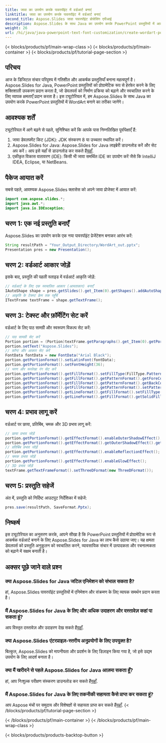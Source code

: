 ```yaml
---
title: जावा का उपयोग करके पावरपॉइंट में वर्डआर्ट बनाएं
linktitle: जावा का उपयोग करके पावरपॉइंट में वर्डआर्ट बनाएं
second_title: Aspose.Slides जावा पावरपॉइंट प्रोसेसिंग एपीआई
description: Aspose.Slides के साथ Java का उपयोग करके PowerPoint प्रस्तुतियों में आकर्षक वर्डआर्ट बनाना सीखें। डेवलपर्स के लिए चरण-दर-चरण ट्यूटोरियल।
weight: 26
url: /hi/java/java-powerpoint-text-font-customization/create-wordart-powerpoint-java/
---
```


{< blocks/products/pf/main-wrap-class >}
{< blocks/products/pf/main-container >}
{< blocks/products/pf/tutorial-page-section >}

## परिचय
आज के डिजिटल संचार परिदृश्य में गतिशील और आकर्षक प्रस्तुतियाँ बनाना महत्वपूर्ण है। Aspose.Slides for Java, PowerPoint प्रस्तुतियों को प्रोग्रामेटिक रूप से हेरफेर करने के लिए शक्तिशाली उपकरण प्रदान करता है, जो डेवलपर्स को निर्माण प्रक्रिया को बढ़ाने और स्वचालित करने के लिए व्यापक क्षमताएँ प्रदान करता है। इस ट्यूटोरियल में, हम Aspose.Slides के साथ Java का उपयोग करके PowerPoint प्रस्तुतियों में WordArt बनाने का तरीका जानेंगे।
## आवश्यक शर्तें
ट्यूटोरियल में आगे बढ़ने से पहले, सुनिश्चित करें कि आपके पास निम्नलिखित पूर्वापेक्षाएँ हैं:
1. जावा डेवलपमेंट किट (JDK): JDK संस्करण 8 या उच्चतर स्थापित करें।
2.  Aspose.Slides for Java: Aspose.Slides for Java लाइब्रेरी डाउनलोड करें और सेट अप करें। आप इसे यहाँ से डाउनलोड कर सकते हैं[यहाँ](https://releases.aspose.com/slides/java/).
3. एकीकृत विकास वातावरण (IDE): किसी भी जावा समर्थित IDE का उपयोग करें जैसे कि IntelliJ IDEA, Eclipse, या NetBeans.
## पैकेज आयात करें
सबसे पहले, आवश्यक Aspose.Slides क्लासेस को अपने जावा प्रोजेक्ट में आयात करें:
```java
import com.aspose.slides.*;
import java.awt.*;
import java.io.IOException;
```
## चरण 1: एक नई प्रस्तुति बनाएँ
Aspose.Slides का उपयोग करके एक नया पावरपॉइंट प्रेजेंटेशन बनाकर आरंभ करें:
```java
String resultPath = "Your_Output_Directory/WordArt_out.pptx";
Presentation pres = new Presentation();
```
## चरण 2: वर्डआर्ट आकार जोड़ें
इसके बाद, प्रस्तुति की पहली स्लाइड में वर्डआर्ट आकृति जोड़ें:
```java
// वर्डआर्ट के लिए एक स्वचालित आकार (आयताकार) बनाएँ
IAutoShape shape = pres.getSlides().get_Item(0).getShapes().addAutoShape(ShapeType.Rectangle, 314, 122, 400, 215.433f);
// आकृति के टेक्स्ट फ़्रेम तक पहुँचें
ITextFrame textFrame = shape.getTextFrame();
```
## चरण 3: टेक्स्ट और फ़ॉर्मेटिंग सेट करें
वर्डआर्ट के लिए पाठ सामग्री और स्वरूपण विकल्प सेट करें:
```java
// पाठ सामग्री सेट करें
Portion portion = (Portion)textFrame.getParagraphs().get_Item(0).getPortions().get_Item(0);
portion.setText("Aspose.Slides");
// फ़ॉन्ट और आकार सेट करें
FontData fontData = new FontData("Arial Black");
portion.getPortionFormat().setLatinFont(fontData);
portion.getPortionFormat().setFontHeight(36);
// भरण और रूपरेखा रंग सेट करें
portion.getPortionFormat().getFillFormat().setFillType(FillType.Pattern);
portion.getPortionFormat().getFillFormat().getPatternFormat().getForeColor().setColor(Color.getColor("16762880"));
portion.getPortionFormat().getFillFormat().getPatternFormat().getBackColor().setColor(Color.WHITE);
portion.getPortionFormat().getFillFormat().getPatternFormat().setPatternStyle(PatternStyle.SmallGrid);
portion.getPortionFormat().getLineFormat().getFillFormat().setFillType(FillType.Solid);
portion.getPortionFormat().getLineFormat().getFillFormat().getSolidFillColor().setColor(Color.BLACK);
```
## चरण 4: प्रभाव लागू करें
वर्डआर्ट पर छाया, प्रतिबिंब, चमक और 3D प्रभाव लागू करें:
```java
// छाया प्रभाव जोड़ें
portion.getPortionFormat().getEffectFormat().enableOuterShadowEffect();
portion.getPortionFormat().getEffectFormat().getOuterShadowEffect().getShadowColor().setColor(Color.BLACK);
// प्रतिबिंब प्रभाव जोड़ें
portion.getPortionFormat().getEffectFormat().enableReflectionEffect();
// चमक प्रभाव जोड़ें
portion.getPortionFormat().getEffectFormat().enableGlowEffect();
// 3D प्रभाव जोड़ें
textFrame.getTextFrameFormat().setThreeDFormat(new ThreeDFormat());
```
## चरण 5: प्रस्तुति सहेजें
अंत में, प्रस्तुति को निर्दिष्ट आउटपुट निर्देशिका में सहेजें:
```java
pres.save(resultPath, SaveFormat.Pptx);
```
## निष्कर्ष
इस ट्यूटोरियल का अनुसरण करके, आपने सीखा है कि PowerPoint प्रस्तुतियों में प्रोग्रामेटिक रूप से आकर्षक वर्डआर्ट बनाने के लिए Aspose.Slides for Java का लाभ कैसे उठाया जाए। यह क्षमता डेवलपर्स को प्रस्तुति अनुकूलन को स्वचालित करने, व्यावसायिक संचार में उत्पादकता और रचनात्मकता को बढ़ाने में सक्षम बनाती है।

## अक्सर पूछे जाने वाले प्रश्न
### क्या Aspose.Slides for Java जटिल एनिमेशन को संभाल सकता है?
हां, Aspose.Slides पावरपॉइंट प्रस्तुतियों में एनिमेशन और संक्रमण के लिए व्यापक समर्थन प्रदान करता है।
### मैं Aspose.Slides for Java के लिए और अधिक उदाहरण और दस्तावेज़ कहां पा सकता हूं?
 आप विस्तृत दस्तावेज़ और उदाहरण देख सकते हैं[यहाँ](https://reference.aspose.com/slides/java/).
### क्या Aspose.Slides एंटरप्राइज़-स्तरीय अनुप्रयोगों के लिए उपयुक्त है?
बिल्कुल, Aspose.Slides को मापनीयता और प्रदर्शन के लिए डिज़ाइन किया गया है, जो इसे उद्यम उपयोग के लिए आदर्श बनाता है।
### क्या मैं खरीदने से पहले Aspose.Slides for Java आज़मा सकता हूँ?
 हां, आप निःशुल्क परीक्षण संस्करण डाउनलोड कर सकते हैं[यहाँ](https://releases.aspose.com/).
### मैं Aspose.Slides for Java के लिए तकनीकी सहायता कैसे प्राप्त कर सकता हूं?
 आप Aspose मंचों पर समुदाय और विशेषज्ञों से सहायता प्राप्त कर सकते हैं[यहाँ](https://forum.aspose.com/c/slides/11).
{< /blocks/products/pf/tutorial-page-section >}

{< /blocks/products/pf/main-container >}
{< /blocks/products/pf/main-wrap-class >}

{< blocks/products/products-backtop-button >}
